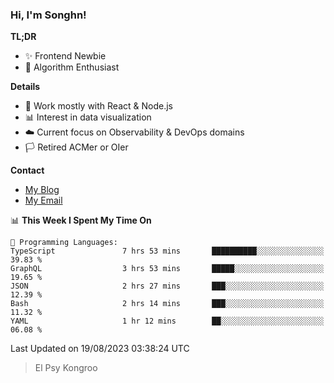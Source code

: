 ### Hi, I'm Songhn!

**TL;DR**

- ✨ Frontend Newbie
- 🎈 Algorithm Enthusiast

**Details**

- 🎯 Work mostly with React & Node.js
- 📊 Interest in data visualization
- ☁️ Current focus on Observability & DevOps domains
- 🏳️ Retired ACMer or OIer

**Contact**
- [My Blog](https://blog.songhn.com)
- [My Email](mailto:songhn233@gmail.com)

<!--START_SECTION:waka-->
📊 **This Week I Spent My Time On** 

```text
💬 Programming Languages: 
TypeScript               7 hrs 53 mins       ██████████░░░░░░░░░░░░░░░   39.83 % 
GraphQL                  3 hrs 53 mins       █████░░░░░░░░░░░░░░░░░░░░   19.65 % 
JSON                     2 hrs 27 mins       ███░░░░░░░░░░░░░░░░░░░░░░   12.39 % 
Bash                     2 hrs 14 mins       ███░░░░░░░░░░░░░░░░░░░░░░   11.32 % 
YAML                     1 hr 12 mins        ██░░░░░░░░░░░░░░░░░░░░░░░   06.08 % 
```


 Last Updated on 19/08/2023 03:38:24 UTC
<!--END_SECTION:waka-->

> El Psy Kongroo
